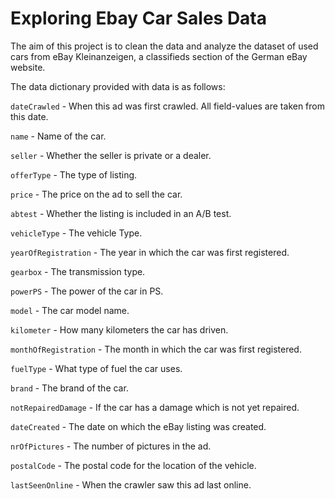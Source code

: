 # Exploring Ebay Car Sales Data

The aim of this project is to clean the data and analyze the dataset of used cars from eBay Kleinanzeigen, a classifieds section of the German eBay website.

The data dictionary provided with data is as follows:

`dateCrawled` - When this ad was first crawled. All field-values are taken from this date.

`name` - Name of the car. 

`seller` - Whether the seller is private or a dealer.

`offerType` - The type of listing.

`price` - The price on the ad to sell the car.

`abtest` - Whether the listing is included in an A/B test.

`vehicleType` - The vehicle Type.

`yearOfRegistration` - The year in which the car was first registered.

`gearbox` - The transmission type.

`powerPS` - The power of the car in PS.

`model` - The car model name.

`kilometer` - How many kilometers the car has driven.

`monthOfRegistration` - The month in which the car was first registered.

`fuelType` - What type of fuel the car uses.

`brand` - The brand of the car.

`notRepairedDamage` - If the car has a damage which is not yet repaired.

`dateCreated` - The date on which the eBay listing was created.

`nrOfPictures` - The number of pictures in the ad.

`postalCode` - The postal code for the location of the vehicle.

`lastSeenOnline` - When the crawler saw this ad last online.

